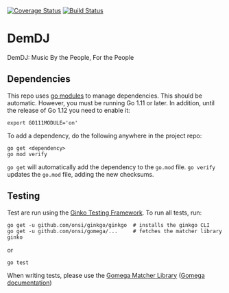 [![Coverage Status](https://coveralls.io/repos/github/kevinjpickard/DemDJ/badge.svg?branch=master)](https://coveralls.io/github/kevinjpickard/demdj?branch=master)
[![Build Status](https://travis-ci.org/kevinjpickard/demdj.svg?branch=master)](https://travis-ci.org/kevinjpickard/demdj)

# DemDJ
DemDJ: Music By the People, For the People

## Dependencies
This repo uses [go modules](https://github.com/golang/go/wiki/Modules#how-to-use-modules) to manage dependencies. This should be automatic. However, you must be running Go 1.11 or later. In addition, until the release of Go 1.12 you need to enable it:
```
export GO111MODULE='on'
```
To add a dependency, do the following anywhere in the project repo:
```
go get <dependency>
go mod verify
```
`go get` will automatically add the dependency to the `go.mod` file. `go verify` updates the `go.mod` file, adding the new checksums. 

## Testing
Test are run using the [Ginko Testing Framework](https://github.com/onsi/ginkgo). To run all tests, run:
```
go get -u github.com/onsi/ginkgo/ginkgo  # installs the ginkgo CLI
go get -u github.com/onsi/gomega/...     # fetches the matcher library
ginko
```
or 
```
go test
```
When writing tests, please use the [Gomega Matcher Library](https://github.com/onsi/gomega) ([Gomega documentation](http://onsi.github.io/gomega/#provided-matchers))
